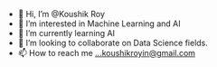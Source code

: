 - 👋 Hi, I’m @Koushik Roy
- 👀 I’m interested in Machine Learning and AI
- 🌱 I’m currently learning AI
- 💞️ I’m looking to collaborate on Data Science fields.
- 📫 How to reach me ...koushikroyin@gmail.com

<!---
mrkroy/mrkroy is a ✨ special ✨ repository because its `README.md` (this file) appears on your GitHub profile.
You can click the Preview link to take a look at your changes.
--->
